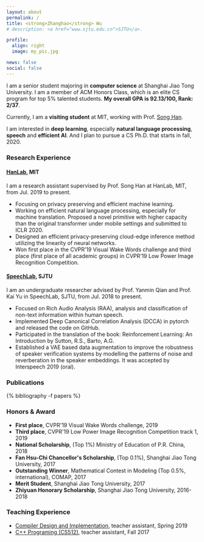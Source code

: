 ```yaml
---
layout: about
permalink: /
title: <strong>Zhanghao</strong> Wu
# description: <a href="www.sjtu.edu.cn">SJTU</a>.

profile:
  align: right
  image: my_pic.jpg

news: false
social: false
---
```



I am a senior student majoring in **computer science** at Shanghai Jiao Tong University. I am a member of ACM Honors Class, which is an elite CS program for top 5% talented students. **My overall GPA is 92.13/100, Rank: 2/37**.

Currently, I am a **visiting student** at MIT, working with Prof. [Song Han](https://songhan.mit.edu).

I am interested in **deep learning**, especially **natural language processing**, **speech** and **efficient AI**.
And I plan to pursue a CS Ph.D. that starts in fall, 2020.

### Research Experience

#### [HanLab](https://songhan.mit.edu), MIT

I am a research assistant supervised by Prof. Song Han at HanLab, MIT, from Jul. 2019 to present.
* Focusing on privacy preserving and efficient machine learning.
* Working on efficient natural language processing, especially for machine translation. Proposed a novel primitive with higher capacity than the original transformer under mobile settings and submitted to ICLR 2020.
* Designed an efficient privacy-preserving cloud-edge inference method utilizing the linearity of neural networks.
* Won first place in the CVPR’19 Visual Wake Words challenge and third place (first place of all academic groups) in CVPR’19 Low Power Image Recognition Competition.

#### [SpeechLab](https://speechlab.sjtu.edu.cn/), SJTU
I am an undergraduate researcher advised by Prof. Yanmin Qian and Prof. Kai Yu in SpeechLab, SJTU, from Jul. 2018 to present.
* Focused on Rich Audio Analysis (RAA), analysis and classification of non-text information within human speech.
* Implemented Deep Canonical Correlation Analysis (DCCA) in pytorch and released the code on GitHub.
* Participated in the translation of the book: Reinforcement Learning: An Introduction by Sutton, R.S., Barto, A.G.
* Established a VAE based data augmentation to improve the robustness of speaker verification systems by modelling the patterns of noise and reverberation in the speaker embeddings. It was accepted by Interspeech 2019 (oral).

### Publications
{% bibliography -f papers %}

### Honors & Award
* **First place**, CVPR'19 Visual Wake Words challenge, 2019
* **Third place**, CVPR'19 Low Power Image Recognition Competition track 1, 2019
* **National Scholarship**, (Top 1%) Ministry of Education of P.R. China, 2018
* **Fan Hsu-Chi Chancellor's Scholarship**, (Top 0.1%), Shanghai Jiao Tong University, 2017
* **Outstanding Winner**, Mathematical Contest in Modeling (Top 0.5%, international), COMAP, 2017
* **Merit Student**, Shanghai Jiao Tong University, 2017
* **Zhiyuan Honorary Scholarship**, Shanghai Jiao Tong University, 2016-2018

### Teaching Experience 
* [Compiler Design and Implementation](https://acm.sjtu.edu.cn/wiki/Compiler_2019), teacher assistant, Spring 2019
* [C++ Programing (CS512)](https://acm.sjtu.edu.cn/wiki/Programming_2017), teacher assistant, Fall 2017
